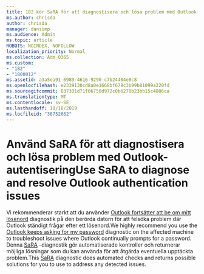 ```yaml
---
title: 182 kör SaRA för att diagnostisera och lösa problem med Outlook-autentisering
ms.author: chrisda
author: chrisda
manager: dansimp
ms.audience: Admin
ms.topic: article
ROBOTS: NOINDEX, NOFOLLOW
localization_priority: Normal
ms.collection: Adm_O365
ms.custom:
- "182"
- "1800012"
ms.assetid: a3a5ea91-6989-4616-9290-c7b24484e8c8
ms.openlocfilehash: e2339130cd8a0e1668bf678c3b99b81099a220fd
ms.sourcegitcommit: 037331d71f06750d972c0b6278b23bb15c4806ca
ms.translationtype: MT
ms.contentlocale: sv-SE
ms.lasthandoff: 10/18/2019
ms.locfileid: "36752662"
---
```

# <a name="use-sara-to-diagnose-and-resolve-outlook-authentication-issues"></a><span data-ttu-id="f44fb-102">Använd SaRA för att diagnostisera och lösa problem med Outlook-autentisering</span><span class="sxs-lookup"><span data-stu-id="f44fb-102">Use SaRA to diagnose and resolve Outlook authentication issues</span></span>

<span data-ttu-id="f44fb-103">Vi rekommenderar starkt att du använder [Outlook fortsätter att be om mitt lösenord](https://aka.ms/SaRA-OutlookPwdPrompt-Alchemy) diagnostik på den berörda datorn för att felsöka problem där Outlook ständigt frågar efter ett lösenord.</span><span class="sxs-lookup"><span data-stu-id="f44fb-103">We highly recommend you use the [Outlook keeps asking for my password](https://aka.ms/SaRA-OutlookPwdPrompt-Alchemy) diagnostic on the affected machine to troubleshoot issues where Outlook continually prompts for a password.</span></span> <span data-ttu-id="f44fb-104">Denna [SaRA](https://diagnostics.office.com/#/) -diagnostik gör automatiserade kontroller och returnerar möjliga lösningar som du kan använda för att åtgärda eventuella upptäckta problem.</span><span class="sxs-lookup"><span data-stu-id="f44fb-104">This [SaRA](https://diagnostics.office.com/#/) diagnostic does automated checks and returns possible solutions for you to use to address any detected issues.</span></span>
